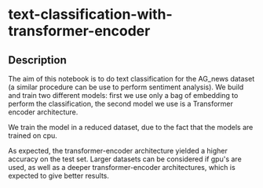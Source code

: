 # text-classification-with-transformer-encoder

## Description
The aim of this notebook is to do text classification for the AG_news dataset (a similar procedure can be use to perform sentiment analysis). We build and train two different models: first we use only a bag of embedding to perform the classification, the second model we use is a Transformer encoder architecture. 

We train the model in a reduced dataset, due to the fact that the models are trained on cpu. 

As expected, the transformer-encoder architecture yielded a higher accuracy on the test set. Larger datasets can be considered if gpu's are used, as well as a deeper transformer-encoder architectures, which is expected to give better results. 
